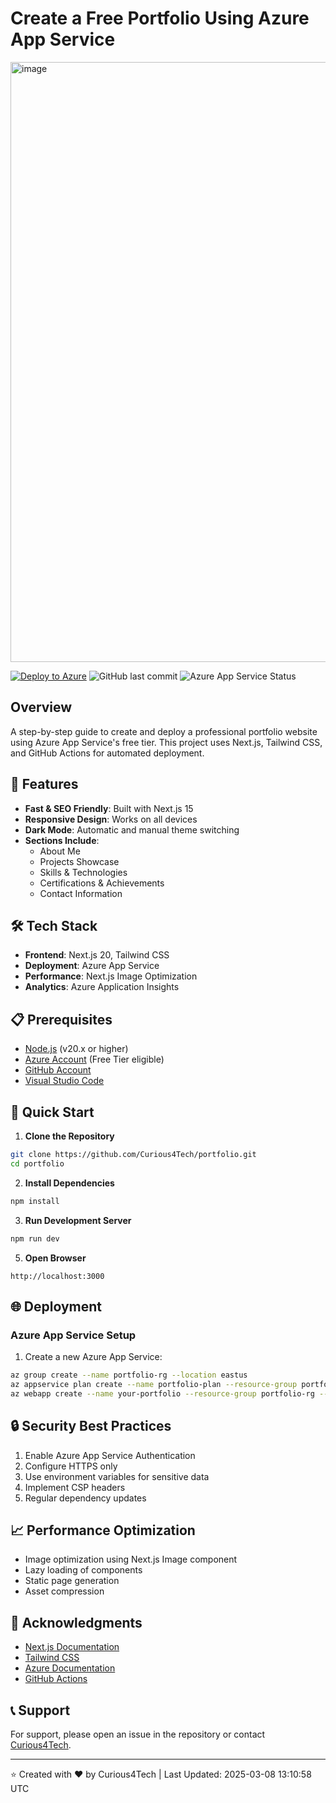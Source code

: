 # Create a Free Portfolio Using Azure App Service

<img width="960" alt="image" src="https://github.com/user-attachments/assets/0c2f2691-d5be-493b-a0b3-e60c868b21d1" />

[![Deploy to Azure](https://aka.ms/deploytoazurebutton)](https://portal.azure.com/)
![GitHub last commit](https://img.shields.io/github/last-commit/Curious4Tech/portfolio)
![Azure App Service Status](https://img.shields.io/badge/Azure%20App%20Service-Active-success)
## Overview

A step-by-step guide to create and deploy a professional portfolio website using Azure App Service's free tier. This project uses Next.js, Tailwind CSS, and GitHub Actions for automated deployment.

## 🌟 Features

- **Fast & SEO Friendly**: Built with Next.js 15
- **Responsive Design**: Works on all devices
- **Dark Mode**: Automatic and manual theme switching
- **Sections Include**:
  - About Me
  - Projects Showcase
  - Skills & Technologies
  - Certifications & Achievements
  - Contact Information

## 🛠️ Tech Stack

- **Frontend**: Next.js 20, Tailwind CSS
- **Deployment**: Azure App Service
- **Performance**: Next.js Image Optimization
- **Analytics**: Azure Application Insights

## 📋 Prerequisites

- [Node.js](https://nodejs.org/) (v20.x or higher)
- [Azure Account](https://azure.microsoft.com/free) (Free Tier eligible)
- [GitHub Account](https://github.com/)
- [Visual Studio Code](https://code.visualstudio.com/)

## 🚀 Quick Start

1. **Clone the Repository**
```bash
git clone https://github.com/Curious4Tech/portfolio.git
cd portfolio
```

2. **Install Dependencies**
```bash
npm install
```

3. **Run Development Server**
```bash
npm run dev
```

5. **Open Browser**
```
http://localhost:3000
```

## 🌐 Deployment

### Azure App Service Setup

1. Create a new Azure App Service:
```bash
az group create --name portfolio-rg --location eastus
az appservice plan create --name portfolio-plan --resource-group portfolio-rg --sku F1
az webapp create --name your-portfolio --resource-group portfolio-rg --plan portfolio-plan
```

## 🔒 Security Best Practices

1. Enable Azure App Service Authentication
2. Configure HTTPS only
3. Use environment variables for sensitive data
4. Implement CSP headers
5. Regular dependency updates

## 📈 Performance Optimization

- Image optimization using Next.js Image component
- Lazy loading of components
- Static page generation
- Asset compression

## 🙏 Acknowledgments

- [Next.js Documentation](https://nextjs.org/docs)
- [Tailwind CSS](https://tailwindcss.com/)
- [Azure Documentation](https://docs.microsoft.com/azure/)
- [GitHub Actions](https://docs.github.com/actions)

## 📞 Support

For support, please open an issue in the repository or contact [Curious4Tech](https://github.com/Curious4Tech).

---
⭐ Created with ❤️ by Curious4Tech | Last Updated: 2025-03-08 13:10:58 UTC
